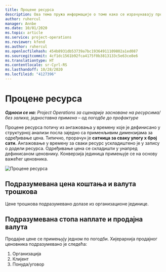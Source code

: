 ```yaml
---
title: Процене ресурса
description: Ова тема пружа информације о томе како се израчунавају процене ресурса у услузи Project Operations.
author: ruhercul
manager: Annbe
ms.date: 10/01/2020
ms.topic: article
ms.service: project-operations
ms.reviewer: kfend
ms.author: ruhercul
ms.openlocfilehash: 454b8931db53739a7bc19364911109802a1ed087
ms.sourcegitcommit: 4cf1dc1561b92fca4175f0b3813133c5e63ce8e6
ms.translationtype: HT
ms.contentlocale: sr-Cyrl-RS
ms.lasthandoff: 10/28/2020
ms.locfileid: "4127396"
---
```

# <a name="resource-estimates"></a>Процене ресурса

_**Односи се на:** Project Operations за сценарије засноване на ресурсима/без залиха, једноставна примена – од погодбе до профактуре_

Процене ресурса потичу из ангажовања у времену које је дефинисано у структурној анализи посла заједно са применљивим димензијама за одређивање цена. Типично, прорачун је **сатница за сваку улогу x број сати.** Ангажовање у времену за сваки ресурс ускладиштено је у запису о додели ресурса. Одређивање цена се складишти у унапред дефинисаном ценовнику. Конверзија јединица примењује се на основу важећег ценовника.

![Процене ресурса](./media/navigation12.png)

## <a name="default-cost-price-and-cost-currency"></a>Подразумевана цена коштања и валута трошкова

Цене трошкова подразумевано долазе из организационе јединице.

## <a name="default-bill-rate-and-sales-currency"></a>Подразумевана стопа наплате и продајна валута

Продајне цене се примењују једном по погодби. Хијерархија продајног ценовника подразумевано је следећа:

1. Организација
2. Клијент
3. Понуда/уговор
